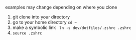 examples may change depending on where you clone
1. git clone into your directory
2. go to your home directory `cd ~`
3. make a symbolic link ` ln -s dev/dotfiles/.zshrc .zshrc` 
4. `source .zshrc`
